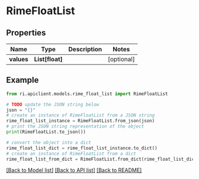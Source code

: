 # RimeFloatList


## Properties

Name | Type | Description | Notes
------------ | ------------- | ------------- | -------------
**values** | **List[float]** |  | [optional] 

## Example

```python
from ri.apiclient.models.rime_float_list import RimeFloatList

# TODO update the JSON string below
json = "{}"
# create an instance of RimeFloatList from a JSON string
rime_float_list_instance = RimeFloatList.from_json(json)
# print the JSON string representation of the object
print(RimeFloatList.to_json())

# convert the object into a dict
rime_float_list_dict = rime_float_list_instance.to_dict()
# create an instance of RimeFloatList from a dict
rime_float_list_from_dict = RimeFloatList.from_dict(rime_float_list_dict)
```
[[Back to Model list]](../README.md#documentation-for-models) [[Back to API list]](../README.md#documentation-for-api-endpoints) [[Back to README]](../README.md)

